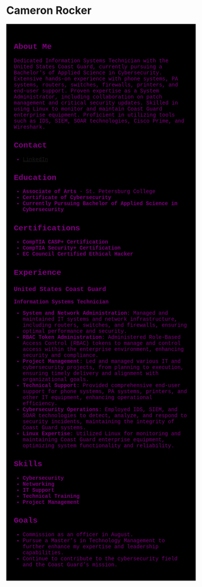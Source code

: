 # Cameron Rocker

<div style="background-color:black; color:purple; padding:20px; font-family: 'Courier New', Courier, monospace;">

## About Me

Dedicated Information Systems Technician with the United States Coast Guard, currently pursuing a Bachelor's of Applied Science in Cybersecurity. Extensive hands-on experience with phone systems, PA systems, routers, switches, firewalls, printers, and end-user support. Proven expertise as a System Administrator, including collaboration on patch management and critical security updates. Skilled in using Linux to monitor and maintain Coast Guard enterprise equipment. Proficient in utilizing tools such as IDS, SIEM, SOAR technologies, Cisco Prime, and Wireshark.

## Contact

- [LinkedIn](https://www.linkedin.com/in/cameron-rocker-5140b8252?utm_source=share&utm_campaign=share_via&utm_content=profile&utm_medium=ios_app)
  

## Education

- **Associate of Arts** - St. Petersburg College
- **Certificate of Cybersecurity**
- **Currently Pursuing Bachelor of Applied Science in Cybersecurity**

## Certifications

- **CompTIA CASP+ Certification**
- **CompTIA Security+ Certification**
- **EC Council Certified Ethical Hacker**

## Experience

### United States Coast Guard
**Information Systems Technician**

- **System and Network Administration**: Managed and maintained IT systems and network infrastructure, including routers, switches, and firewalls, ensuring optimal performance and security.
- **RBAC Token Administration**: Administered Role-Based Access Control (RBAC) tokens to manage and control access within the enterprise environment, enhancing security and compliance.
- **Project Management**: Led and managed various IT and cybersecurity projects, from planning to execution, ensuring timely delivery and alignment with organizational goals.
- **Technical Support**: Provided comprehensive end-user support for phone systems, PA systems, printers, and other IT equipment, enhancing operational efficiency.
- **Cybersecurity Operations**: Employed IDS, SIEM, and SOAR technologies to detect, analyze, and respond to security incidents, maintaining the integrity of Coast Guard systems.
- **Linux Expertise**: Utilized Linux for monitoring and maintaining Coast Guard enterprise equipment, optimizing system functionality and reliability.

## Skills

- **Cybersecurity**
- **Networking**
- **IT Support**
- **Technical Training**
- **Project Management**

## Goals

- Commission as an officer in August.
- Pursue a Master’s in Technology Management to further enhance my expertise and leadership capabilities.
- Continue to contribute to the cybersecurity field and the Coast Guard’s mission.

</div>
